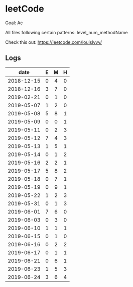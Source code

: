 # leetCode
Goal: Ac

All files following certain patterns: level_num_methodName

Check this out: https://leetcode.com/louislvvv/

## Logs

|    date    |  E   |  M   |  H   | 
| :--------: | :--: | :--: | :--: |
| 2018-12-15 |  0   |  4   |  0   | 
| 2018-12-16 |  3   |  7   |  0   | 
| 2019-02-21 |  0   |  1   |  0   | 
| 2019-05-07 |  1   |  2   |  0   | 
| 2019-05-08 |  5   |  8   |  1   | 
| 2019-05-09 |  0   |  0   |  1   | 
| 2019-05-11 |  0   |  2   |  3   | 
| 2019-05-12 |  7   |  4   |  3   | 
| 2019-05-13 |  1   |  5   |  1   | 
| 2019-05-14 |  0   |  1   |  2   | 
| 2019-05-16 |  2   |  2   |  1   | 
| 2019-05-17 |  5   |  8   |  2   | 
| 2019-05-18 |  0   |  7   |  1   | 
| 2019-05-19 |  0   |  9   |  1   | 
| 2019-05-22 |  1   |  2   |  3   | 
| 2019-05-31 |  0   |  1   |  3   | 
| 2019-06-01 |  7   |  6   |  0   | 
| 2019-06-03 |  0   |  3   |  0   | 
| 2019-06-10 |  1   |  1   |  1   | 
| 2019-06-15 |  0   |  1   |  0   | 
| 2019-06-16 |  0   |  2   |  2   | 
| 2019-06-17 |  0   |  1   |  1   | 
| 2019-06-21 |  0   |  6   |  1   | 
| 2019-06-23 |  1   |  5   |  3   | 
| 2019-06-24 |  3   |  6   |  4   | 
